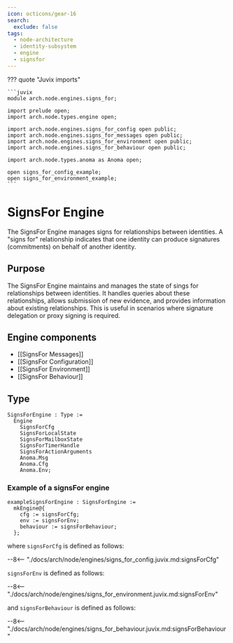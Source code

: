 ```yaml
---
icon: octicons/gear-16
search:
  exclude: false
tags:
  - node-architecture
  - identity-subsystem
  - engine
  - signsfor
---
```


??? quote "Juvix imports"

    ```juvix
    module arch.node.engines.signs_for;

    import prelude open;
    import arch.node.types.engine open;

    import arch.node.engines.signs_for_config open public;
    import arch.node.engines.signs_for_messages open public;
    import arch.node.engines.signs_for_environment open public;
    import arch.node.engines.signs_for_behaviour open public;

    import arch.node.types.anoma as Anoma open;

    open signs_for_config_example;
    open signs_for_environment_example;
    ```

# SignsFor Engine

The SignsFor Engine manages signs for relationships between identities.
A "signs for" relationship indicates that one identity can produce signatures
(commitments) on behalf of another identity.

## Purpose

The SignsFor Engine maintains and manages the state of sings for relationships between
identities. It handles queries about these relationships, allows submission of new
evidence, and provides information about existing relationships. This is useful in
scenarios where signature delegation or proxy signing is required.

## Engine components

- [[SignsFor Messages]]
- [[SignsFor Configuration]]
- [[SignsFor Environment]]
- [[SignsFor Behaviour]]

## Type

<!-- --8<-- [start:SignsForEngine] -->
```juvix
SignsForEngine : Type :=
  Engine
    SignsForCfg
    SignsForLocalState
    SignsForMailboxState
    SignsForTimerHandle
    SignsForActionArguments
    Anoma.Msg
    Anoma.Cfg
    Anoma.Env;
```
<!-- --8<-- [end:SignsForEngine] -->

### Example of a signsFor engine

<!-- --8<-- [start:exampleSignsForEngine] -->
```juvix
exampleSignsForEngine : SignsForEngine :=
  mkEngine@{
    cfg := signsForCfg;
    env := signsForEnv;
    behaviour := signsForBehaviour;
  };
```
<!-- --8<-- [end:exampleSignsForEngine] -->

where `signsForCfg` is defined as follows:

--8<-- "./docs/arch/node/engines/signs_for_config.juvix.md:signsForCfg"

`signsForEnv` is defined as follows:

--8<-- "./docs/arch/node/engines/signs_for_environment.juvix.md:signsForEnv"

and `signsForBehaviour` is defined as follows:

--8<-- "./docs/arch/node/engines/signs_for_behaviour.juvix.md:signsForBehaviour"
